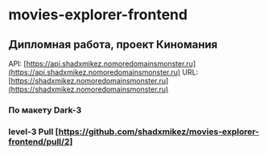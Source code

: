 # movies-explorer-frontend

## Дипломная работа, проект Киномания

API: [https://api.shadxmikez.nomoredomainsmonster.ru](https://api.shadxmikez.nomoredomainsmonster.ru)
URL: [https://shadxmikez.nomoredomainsmonster.ru](https://shadxmikez.nomoredomainsmonster.ru)

### По макету Dark-3

### level-3 Pull [https://github.com/shadxmikez/movies-explorer-frontend/pull/2]

